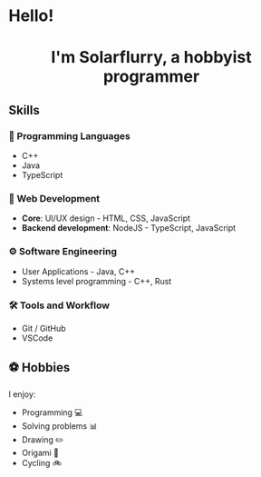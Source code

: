 # Hello!
<h1 align="center">I'm Solarflurry, a hobbyist programmer</h1>

## Skills
### 🚀 Programming Languages
- C++ 
- Java
- TypeScript
### 📱 Web Development
- **Core**: UI/UX design - HTML, CSS, JavaScript
- **Backend development**: NodeJS - TypeScript, JavaScript
### ⚙️ Software Engineering
- User Applications - Java, C++
- Systems level programming - C++, Rust
### 🛠️ Tools and Workflow
- Git / GitHub
- VSCode
## ⚽️ Hobbies
I enjoy:
- Programming 💻
- Solving problems 📊
- Drawing ✏️
- Origami 📄
- Cycling 🚲


<!---
SolarFlurry/SolarFlurry is a ✨ special ✨ repository because its `README.md` (this file) appears on your GitHub profile.
You can click the Preview link to take a look at your changes.
--->
